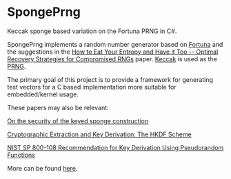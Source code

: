 # SpongePrng
Keccak sponge based variation on the Fortuna PRNG in C#.

SpongePrng implements a random number generator based on [Fortuna](https://www.schneier.com/fortuna.html) and
the suggestions in the [How to Eat Your Entropy and Have it Too -- Optimal Recovery Strategies for Compromised
RNGs](http://eprint.iacr.org/2014/167) paper.  [Keccak](http://keccak.noekeon.org/) is used as the
[PRNG](http://dx.doi.org/10.1007/978-3-642-15031-9_3).

The primary goal of this project is to provide a framework for generating test vectors for a C based implementation
more suitable for embedded/kernel usage.

These papers may also be relevant:

[On the security of the keyed sponge construction](http://sponge.noekeon.org/SpongeKeyed.pdf)

[Cryptographic Extraction and Key Derivation: The HKDF Scheme](http://eprint.iacr.org/2010/264)

[NIST SP 800-108 Recommendation for Key Derivation Using Pseudorandom Functions](http://csrc.nist.gov/publications/nistpubs/800-108/sp800-108.pdf)

More can be found [here](http://henric.org/random/#other).
